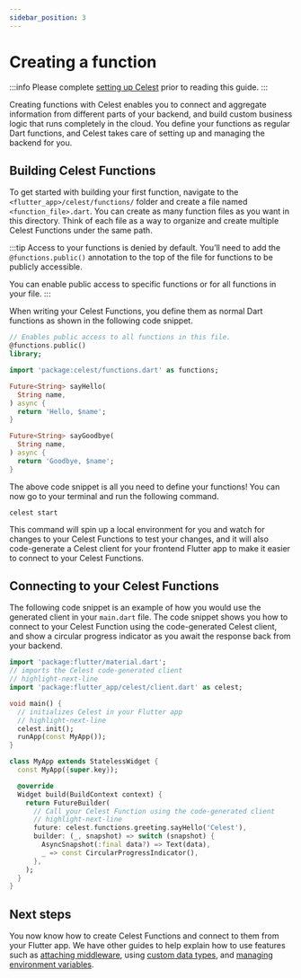 ```yaml
---
sidebar_position: 3
---
```


# Creating a function

:::info
Please complete [setting up Celest](/docs/get-started.md) prior to reading this guide.
:::

Creating functions with Celest enables you to connect and aggregate information from different parts of your backend, and build custom business logic that runs completely in the cloud. You define your functions as regular Dart functions, and Celest takes care of setting up and managing the backend for you.


<!-- TODO: Determine if I need another image here for explaining functions ![Function Call Flow](img/function.png) -->

## Building Celest Functions  

To get started with building your first function, navigate to the `<flutter_app>/celest/functions/` folder and create a file named `<function_file>.dart`. You can create as many function files as you want in this directory. Think of each file as a way to organize and create multiple Celest Functions under the same path.

:::tip
Access to your functions is denied by default. You’ll need to add the `@functions.public()` annotation to the top of the file for functions to be publicly accessible.

You can enable public access to specific functions or for all functions in your file.
:::

When writing your Celest Functions, you define them as normal Dart functions as shown in the following code snippet.

```dart
// Enables public access to all functions in this file.
@functions.public()
library;

import 'package:celest/functions.dart' as functions;

Future<String> sayHello(
  String name,
) async {
  return 'Hello, $name';
}

Future<String> sayGoodbye(
  String name,
) async {
  return 'Goodbye, $name';
}
```

The above code snippet is all you need to define your functions! You can now go to your terminal and run the following command.

```shell
celest start
```

This command will spin up a local environment for you and watch for changes to your Celest Functions to test your changes, and it will also code-generate a Celest client for your frontend Flutter app to make it easier to connect to your Celest Functions.

## Connecting to your Celest Functions

The following code snippet is an example of how you would use the generated client in your `main.dart` file. The code snippet shows you how to connect to your Celest Function using the code-generated Celest client, and show a circular progress indicator as you await the response back from your backend.

```dart
import 'package:flutter/material.dart';
// imports the Celest code-generated client
// highlight-next-line
import 'package:flutter_app/celest/client.dart' as celest;

void main() {
  // initializes Celest in your Flutter app
  // highlight-next-line
  celest.init();
  runApp(const MyApp());
}

class MyApp extends StatelessWidget {
  const MyApp({super.key});

  @override
  Widget build(BuildContext context) {
    return FutureBuilder(
      // Call your Celest Function using the code-generated client
      // highlight-next-line
      future: celest.functions.greeting.sayHello('Celest'),
      builder: (_, snapshot) => switch (snapshot) {
        AsyncSnapshot(:final data?) => Text(data),
        _ => const CircularProgressIndicator(),
      },
    );
  }
}
```

## Next steps

You now know how to create Celest Functions and connect to them from your Flutter app. We have other guides to help explain how to use features such as [attaching middleware](/docs/functions/middleware.md), using [custom data types](/docs/functions/data-types.md), and [managing environment variables](/docs/functions/env-variables.md). 
